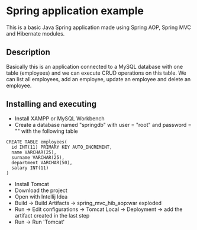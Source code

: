 # Spring application example

This is a basic Java Spring application made using Spring AOP, Spring MVC and Hibernate modules.

## Description

Basically this is an application connected to a MySQL database with one table (employees) and we can execute CRUD operations on this table. We can list all employees, add an employee, update an employee and delete an employee. 

## Installing and executing

* Install XAMPP or MySQL Workbench
* Create a database named "springdb" with user = "root" and password = "" with the following table
```
CREATE TABLE employees(
  id INT(11) PRIMARY KEY AUTO_INCREMENT,
  name VARCHAR(25),
  surname VARCHAR(25),
  department VARCHAR(50),
  salary INT(11)
)
```
* Install Tomcat
* Download the project
* Open with Intellij Idea
* Build -> Build Artifacts -> spring_mvc_hib_aop:war exploded
* Run -> Edit configurations -> Tomcat Local -> Deployment -> add the artifact created in the last step
* Run -> Run 'Tomcat'
